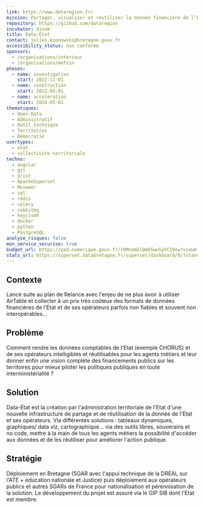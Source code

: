 ```yaml
---
link: https://www.dataregion.fr/
mission: Partager, visualiser et réutiliser la donnée financière de l’État et ses opérateurs pour mieux piloter les politiques publiques
repository: https://github.com/dataregion
incubator: dinum
title: Data-État
contact: julien.kounowski@bretagne.gouv.fr
accessibility_status: non conforme
sponsors:
  - /organisations/interieur
  - /organisations/mefsin
phases:
  - name: investigation
    start: 2022-11-01
  - name: construction
    start: 2023-03-01
  - name: acceleration
    start: 2024-05-01
thematiques:
  - Open-Data
  - Administratif
  - Outil technique
  - Territoires
  - Démocratie
usertypes:
  - etat
  - collectivite-territoriale
techno:
  - angular
  - git
  - grist
  - ApacheSuperset
  - Mviewer
  - sql
  - redis
  - celery
  - rabbitmq
  - keycloak
  - docker
  - python
  - PostgreSQL
analyse_risques: false
mon_service_securise: true
budget_url: https://pad.numerique.gouv.fr/rHMnemklQm6Sww5yVCI9ow?view#
stats_url: https://superset.databretagne.fr/superset/dashboard/9/?standalone=3&native_filters_key=T0NMSR7Ujfy_ztcp9MgFYpk4KULKnvyg98bd3rXBPjDtMELnkBWvzE4z7Hgn2cjR
---
```

## Contexte

Lancé suite au plan de Relance avec l'enjeu de ne plus avoir à utiliser AirTable et collecter à un prix très coûteux des formats de données financières de l'Etat et de ses opérateurs parfois non fiables et souvent non interopérables... 

## Problème

Comment rendre les données comptables de l'Etat (exemple CHORUS) et de ses opérateurs intelligibles et réutilisables pour les agents métiers et leur donner enfin une vision complète des financements publics sur les territoires pour mieux piloter les politiques publiques en toute interministérialité ?

## Solution

Data-État est la création par l'administration territoriale de l'Etat d'une nouvelle infrastructure de partage et de réutilisation de la donnée de l'Etat et ses opérateurs. Via différentes solutions : tableaux dynamiques, graphiques/ data viz, cartographique... via des outils libres, souverains et no code, mettre à la main de tous les agents métiers la possibilité d'accéder aux données et de les réutiliser pour améliorer l'action publique.

## Stratégie

Déploiement en Bretagne (SGAR avec l'appui technique de la DREAL sur l'ATE + éducation nationale et Justice) puis déploiement aux opérateurs publics et autres SGARs de France pour nationalisation et pérennisation de la solution. 
Le développement du projet est assuré via le GIP SIB dont l'Etat est membre.